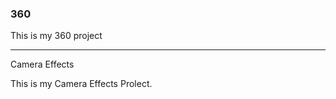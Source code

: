 ### 360

This is my 360 project

<script src="//360.vizor.io/scripts/embed.js" data-vizorurl="https://360.vizor.io/embed/v/m4jpd" ></script>

***

Camera Effects

This is my Camera Effects Prolect.
